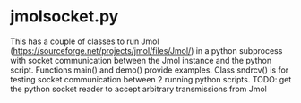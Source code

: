 # jmolsocket.py
This has a couple of classes to run Jmol (https://sourceforge.net/projects/jmol/files/Jmol/) in a python subprocess with socket communication between the Jmol instance and the python script.  Functions main() and demo() provide examples.  Class sndrcv() is for testing socket communication between 2 running python scripts.
TODO: get the python socket reader to accept arbitrary transmissions from Jmol
